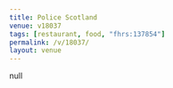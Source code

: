 ```yaml
---
title: Police Scotland
venue: v18037
tags: [restaurant, food, "fhrs:137854"]
permalink: /v/18037/
layout: venue
---
```

null